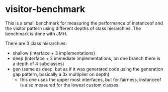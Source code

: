 # visitor-benchmark

This is a small benchmark for measuring the performance of instanceof and the visitor pattern using different depths of class hierarchies.
The benchmark is done with JMH.

There are 3 class hierarchies:
- shallow (interface + 3 implementations)
- deep (interface + 3 immediate implementations, on one branch there is a depth of 4 subclasses)
- gen (same as deep, but as if it was generated code using the generation gap pattern, basically a 3x multiplier on depth)
    - this one uses the upper most interfaces, but for fairness, instanceof is also measured for the lowest custom classes
